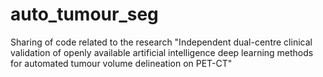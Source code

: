 # auto_tumour_seg
Sharing of code related to the research "Independent dual-centre clinical validation of openly available artificial intelligence deep learning methods for automated tumour volume delineation on PET-CT"
